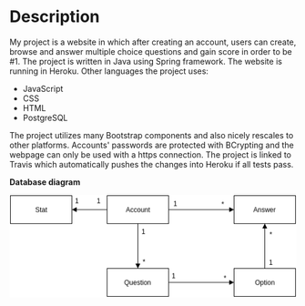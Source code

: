 # Description
My project is a website in which after creating an account, users can create, browse and answer multiple choice questions 
and gain score in order to be #1. The project is written in Java using Spring framework. The website is running in Heroku. Other languages the project uses:  
* JavaScript
* CSS 
* HTML
* PostgreSQL  

The project utilizes many Bootstrap components and also nicely rescales to other platforms. Accounts' passwords are protected with BCrypting and the webpage can only be used with a https connection. The project is linked to Travis which automatically pushes the changes into Heroku if all tests pass.  

**Database diagram**  

![Database diagram](/documentation/database_diagram.png)
